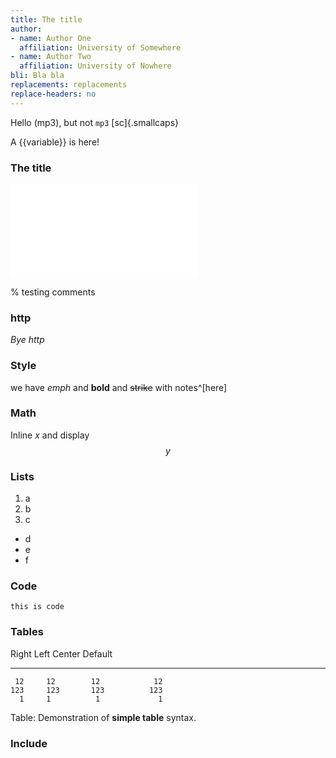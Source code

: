 ```yaml
---
title: The title
author:
- name: Author One
  affiliation: University of Somewhere
- name: Author Two
  affiliation: University of Nowhere
bli: Bla bla
replacements: replacements
replace-headers: no
---
```


Hello (mp3), but not `mp3` [sc]{.smallcaps}

A {{variable}} is here!

### The title

![bla](img/x.pdf)

% testing comments

### http

_Bye http_

### Style

we have _emph_ and **bold** and ~~strike~~ with notes^[here]

### Math

Inline $x$ and display $$y$$

### Lists

1. a
2. b
3. c

- d
- e
- f

### Code

```
this is code
```

### Tables

  Right     Left     Center     Default
-------     ------ ----------   -------
     12     12        12            12
    123     123       123          123
      1     1          1             1

Table:  Demonstration of __simple table__ syntax.

### Include

```{include="include.txt" from=2 to=-1}
```

```{include="include.txt" from="B" to="F"}
```
